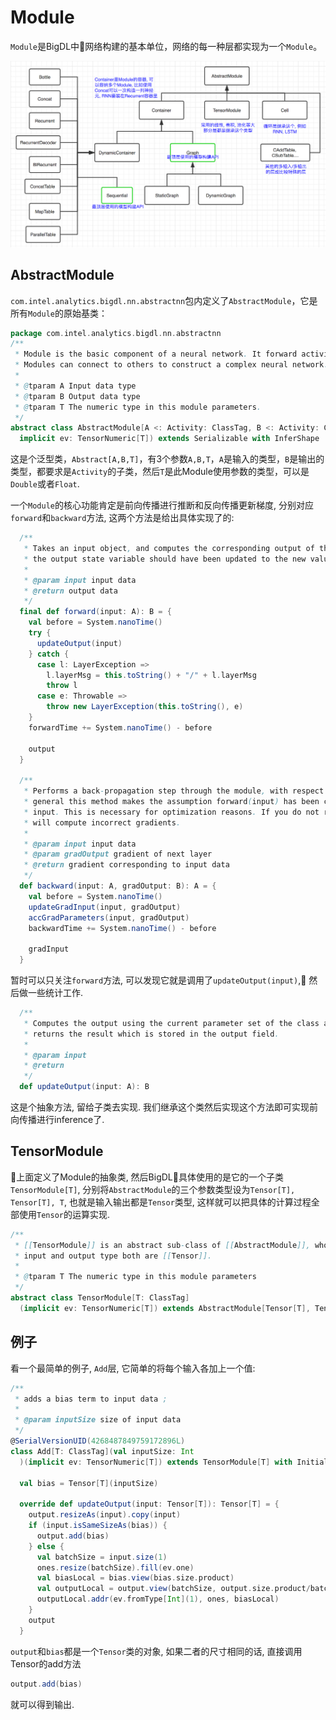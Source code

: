 # Module
`Module`是BigDL中网络构建的基本单位，网络的每一种层都实现为一个`Module`。

![class-structure](images/class-structure.png)

## AbstractModule
`com.intel.analytics.bigdl.nn.abstractnn`包内定义了`AbstractModule`，它是所有`Module`的原始基类：
```scala
package com.intel.analytics.bigdl.nn.abstractnn
/**
 * Module is the basic component of a neural network. It forward activities and backward gradients.
 * Modules can connect to others to construct a complex neural network.
 *
 * @tparam A Input data type
 * @tparam B Output data type
 * @tparam T The numeric type in this module parameters.
 */
abstract class AbstractModule[A <: Activity: ClassTag, B <: Activity: ClassTag, T: ClassTag](
  implicit ev: TensorNumeric[T]) extends Serializable with InferShape
```


这是个泛型类，`Abstract[A,B,T]`，有3个参数`A,B,T`，`A`是输入的类型，`B`是输出的类型，都要求是`Activity`的子类，然后`T`是此Module使用参数的类型，可以是`Double`或者`Float`.

一个`Module`的核心功能肯定是前向传播进行推断和反向传播更新梯度, 分别对应`forward`和`backward`方法, 这两个方法是给出具体实现了的:
```scala
  /**
   * Takes an input object, and computes the corresponding output of the module. After a forward,
   * the output state variable should have been updated to the new value.
   *
   * @param input input data
   * @return output data
   */
  final def forward(input: A): B = {
    val before = System.nanoTime()
    try {
      updateOutput(input)
    } catch {
      case l: LayerException =>
        l.layerMsg = this.toString() + "/" + l.layerMsg
        throw l
      case e: Throwable =>
        throw new LayerException(this.toString(), e)
    }
    forwardTime += System.nanoTime() - before

    output
  }

  /**
   * Performs a back-propagation step through the module, with respect to the given input. In
   * general this method makes the assumption forward(input) has been called before, with the same
   * input. This is necessary for optimization reasons. If you do not respect this rule, backward()
   * will compute incorrect gradients.
   *
   * @param input input data
   * @param gradOutput gradient of next layer
   * @return gradient corresponding to input data
   */
  def backward(input: A, gradOutput: B): A = {
    val before = System.nanoTime()
    updateGradInput(input, gradOutput)
    accGradParameters(input, gradOutput)
    backwardTime += System.nanoTime() - before

    gradInput
  }
```

暂时可以只关注`forward`方法, 可以发现它就是调用了`updateOutput(input)`, 然后做一些统计工作. 

```scala
  /**
   * Computes the output using the current parameter set of the class and input. This function
   * returns the result which is stored in the output field.
   *
   * @param input
   * @return
   */
  def updateOutput(input: A): B
```

这是个抽象方法, 留给子类去实现. 我们继承这个类然后实现这个方法即可实现前向传播进行inference了.

## TensorModule

上面定义了Module的抽象类, 然后BigDL具体使用的是它的一个子类`TensorModule[T]`, 分别将`AbstractModule`的三个参数类型设为`Tensor[T], Tensor[T], T`, 也就是输入输出都是`Tensor`类型, 这样就可以把具体的计算过程全部使用`Tensor`的运算实现.
```scala
/**
 * [[TensorModule]] is an abstract sub-class of [[AbstractModule]], whose
 * input and output type both are [[Tensor]].
 *
 * @tparam T The numeric type in this module parameters
 */
abstract class TensorModule[T: ClassTag]
  (implicit ev: TensorNumeric[T]) extends AbstractModule[Tensor[T], Tensor[T], T]
```

## 例子
看一个最简单的例子, `Add`层, 它简单的将每个输入各加上一个值: 
```scala
/**
 * adds a bias term to input data ;
 *
 * @param inputSize size of input data
 */
@SerialVersionUID(4268487849759172896L)
class Add[T: ClassTag](val inputSize: Int
  )(implicit ev: TensorNumeric[T]) extends TensorModule[T] with Initializable {

  val bias = Tensor[T](inputSize)

  override def updateOutput(input: Tensor[T]): Tensor[T] = {
    output.resizeAs(input).copy(input)
    if (input.isSameSizeAs(bias)) {
      output.add(bias)
    } else {
      val batchSize = input.size(1)
      ones.resize(batchSize).fill(ev.one)
      val biasLocal = bias.view(bias.size.product)
      val outputLocal = output.view(batchSize, output.size.product/batchSize)
      outputLocal.addr(ev.fromType[Int](1), ones, biasLocal)
    }
    output
  }
```
`output`和`bias`都是一个`Tensor`类的对象, 如果二者的尺寸相同的话, 直接调用Tensor的add方法
```scala
output.add(bias)
```
就可以得到输出.
